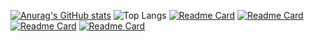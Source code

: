 [![Anurag's GitHub stats](https://github-readme-stats.vercel.app/api?username=nishb369&theme=blue_navy&hide=prs,contribs,issues&show_icons=true)](https://github.com/anuraghazra/github-readme-stats)
![Top Langs](https://github-readme-stats.vercel.app/api/top-langs/?username=nishb369&layout=compact)
[![Readme Card](https://github-readme-stats.vercel.app/api/pin/?username=nishb369&repo=cred.clone&theme=blue_navy)](https://github.com/anuraghazra/github-readme-stats)
[![Readme Card](https://github-readme-stats.vercel.app/api/pin/?username=nishb369&repo=YT-UI-CLONE&theme=blue_navy)](https://github.com/anuraghazra/github-readme-stats)
[![Readme Card](https://github-readme-stats.vercel.app/api/pin/?username=nishb369&repo=CanvaClone&theme=blue_navy)](https://github.com/anuraghazra/github-readme-stats)
[![Readme Card](https://github-readme-stats.vercel.app/api/pin/?username=nishb369&repo=Portfolio_v2.0&theme=blue_navy)](https://github.com/anuraghazra/github-readme-stats)

